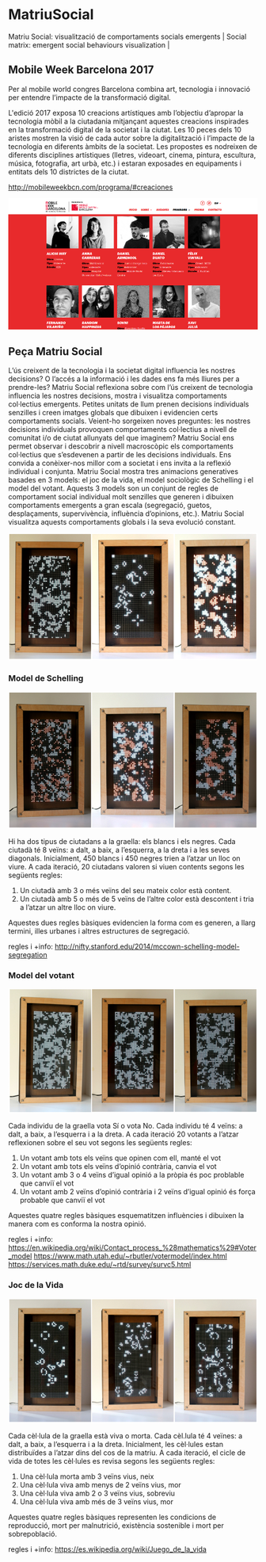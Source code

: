 # MatriuSocial
Matriu Social: visualització de comportaments socials emergents | Social matrix: emergent social behaviours visualization |

## Mobile Week Barcelona 2017
Per al mobile world congres Barcelona combina art, tecnologia i innovació per entendre l’impacte de la transformació digital.

L'edició 2017 exposa 10 creacions artístiques amb l’objectiu d’apropar la tecnologia mòbil a la ciutadania mitjançant aquestes creacions inspirades en la transformació digital de la societat i la ciutat. Les 10 peces dels 10 aristes mostren la visió de cada autor sobre la digitalització i l’impacte de la tecnologia en diferents àmbits de la societat. Les propostes es nodreixen de diferents disciplines artístiques (lletres, videoart, cinema, pintura, escultura, música, fotografia, art urbà, etc.) i estaran exposades en equipaments i entitats dels 10 districtes de la ciutat.

http://mobileweekbcn.com/programa/#creaciones

![artists](/images/matriu_social_10_artistes.jpg)

## Peça Matriu Social
L’ús creixent de la tecnologia i la societat digital influencia les nostres decisions? O l’accés a la informació i les dades ens fa més lliures per a prendre-les? Matriu Social reflexiona sobre com l’ús creixent de tecnologia influencia les nostres decisions, mostra i visualitza comportaments col·lectius emergents. Petites unitats de llum prenen decisions individuals senzilles i creen imatges globals que dibuixen i evidencien certs comportaments socials. Veient-ho sorgeixen noves preguntes: les nostres decisions individuals provoquen comportaments col·lectius a nivell de comunitat i/o de ciutat allunyats del que imaginem? Matriu Social ens permet observar i descobrir a nivell macroscòpic els comportaments col·lectius que s’esdevenen a partir de les decisions individuals. Ens convida a conèixer-nos millor com a societat i ens invita a la reflexió individual i conjunta. Matriu Social mostra tres animacions generatives basades en 3 models: el joc de la vida, el model sociològic de Schelling i el model del votant. Aquests 3 models son un conjunt de regles de comportament social individual molt senzilles que generen i dibuixen comportaments emergents a gran escala (segregació, guetos, desplaçaments, supervivència, influència d’opinions, etc.). Matriu Social visualitza aquests comportaments globals i la seva evolució constant.

![matriu_social_3](/images/matriu_social_3.jpg)

### Model de Schelling
![schelling](/images/schelling_collage.jpg)

Hi ha dos tipus de ciutadans a la graella: els blancs i els negres. Cada ciutadà té 8 veïns: a dalt, a baix, a l’esquerra, a la dreta i a les seves diagonals. Inicialment, 450 blancs i 450 negres trien a l’atzar un lloc on viure. A cada iteració, 20 ciutadans valoren si viuen contents segons les següents regles:

1. Un ciutadà amb 3 o més veïns del seu mateix color està content.
2. Un ciutadà amb 5 o més de 5 veïns de l’altre color està descontent i tria a l’atzar un altre lloc on viure.

Aquestes dues regles bàsiques evidencien la forma com es generen, a llarg termini, illes urbanes i altres estructures de segregació.

regles i +info:
http://nifty.stanford.edu/2014/mccown-schelling-model-segregation

### Model del votant
![voter](/images/votant_collage.jpg)

Cada individu de la graella vota Sí o vota No. Cada individu té 4 veïns: a dalt, a baix, a l’esquerra i a la dreta. A cada iteració 20 votants a l’atzar reflexionen sobre el seu vot segons les següents regles:
1. Un votant amb tots els veïns que opinen com ell, manté el vot
2. Un votant amb tots els veïns d’opinió contrària, canvia el vot
3. Un votant amb 3 o 4 veïns d’igual opinió a la pròpia és poc problable que canviï el vot
4. Un votant amb 2 veïns d’opinió contrària i 2 veïns d’igual opinió és força probable que canviï el vot

Aquestes quatre regles bàsiques esquematitzen influències i dibuixen la manera com es conforma la nostra opinió.

regles i +info:
https://en.wikipedia.org/wiki/Contact_process_%28mathematics%29#Voter_model
https://www.math.utah.edu/~rbutler/votermodel/index.html
https://services.math.duke.edu/~rtd/survey/survc5.html

### Joc de la Vida
![game of life](/images/game_of_life_collage.jpg)

Cada cèl·lula de la graella està viva o morta. Cada cèl.lula té 4 veïnes: a dalt, a baix, a l’esquerra i a la dreta. Inicialment, les cèl·lules estan distribuïdes a l’atzar dins del cos de la matriu. A cada iteració, el cicle de vida de totes les cèl·lules es revisa segons les següents regles:

1. Una cèl·lula morta amb 3 veïns vius, neix
2. Una cèl·lula viva amb menys de 2 veïns vius, mor
3. Una cèl·lula viva amb 2 o 3 veïns vius, sobreviu
4. Una cèl·lula viva amb més de 3 veïns vius, mor

Aquestes quatre regles bàsiques representen les condicions de reproducció, mort per malnutrició, existència sostenible i mort per sobrepoblació.

regles i +info:
https://es.wikipedia.org/wiki/Juego_de_la_vida
